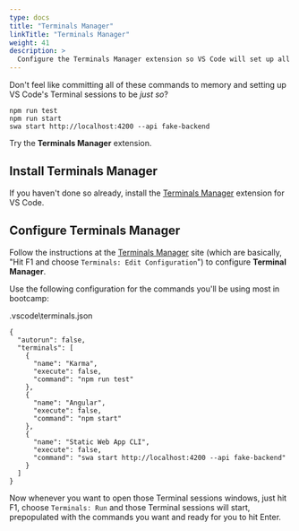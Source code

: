```yaml
---
type: docs
title: "Terminals Manager"
linkTitle: "Terminals Manager"
weight: 41
description: >
  Configure the Terminals Manager extension so VS Code will set up all of those Terminals for you.
---
```


Don't feel like committing all of these commands to memory and setting up VS Code's Terminal
sessions to be *just so*?

~~~
npm run test
npm run start
swa start http://localhost:4200 --api fake-backend
~~~

Try the **Terminals Manager** extension.

## Install Terminals Manager

If you haven't done so already, install the
[Terminals Manager](https://marketplace.visualstudio.com/items?itemName=fabiospampinato.vscode-terminals)
extension for VS Code.

## Configure Terminals Manager

Follow the instructions at the
[Terminals Manager](https://marketplace.visualstudio.com/items?itemName=fabiospampinato.vscode-terminals)
site (which are basically, "Hit F1 and choose `Terminals: Edit Configuration`")
to configure **Terminal Manager**.

Use the following configuration for the commands you'll be using most in bootcamp:

.vscode\terminals.json
~~~
{
  "autorun": false,
  "terminals": [
    {
      "name": "Karma",
      "execute": false,
      "command": "npm run test"
    },
    {
      "name": "Angular",
      "execute": false,
      "command": "npm start"
    },
    {
      "name": "Static Web App CLI",
      "execute": false,
      "command": "swa start http://localhost:4200 --api fake-backend"
    }
  ]
}
~~~

Now whenever you want to open those Terminal sessions windows, just hit F1, choose `Terminals: Run`
and those Terminal sessions will start, prepopulated with the commands you want and ready for you to 
hit Enter.